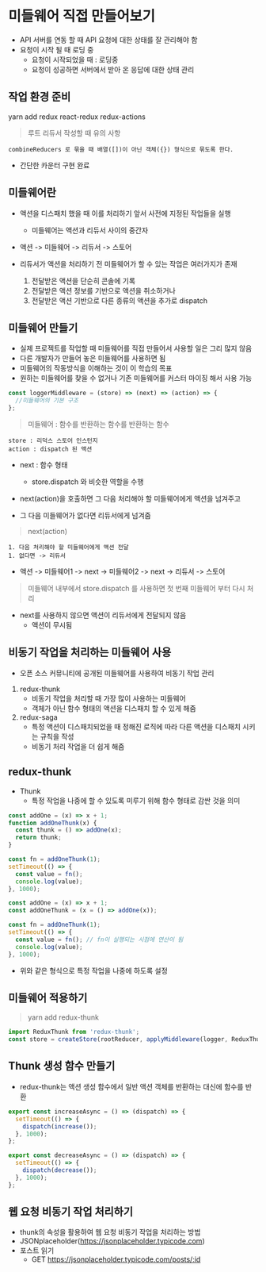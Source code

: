 # 미들웨어 직접 만들어보기

- API 서버를 연동 할 때 API 요청에 대한 상태를 잘 관리해야 함
- 요청이 시작 될 때 로딩 중
  - 요청이 시작되었을 때 : 로딩중
  - 요청이 성공하면 서버에서 받아 온 응답에 대한 상태 관리

## 작업 환경 준비

yarn add redux react-redux redux-actions

> 루트 리듀서 작성할 때 유의 사항

    combineReducers 로 묶을 때 배열([])이 아닌 객체({}) 형식으로 묶도록 한다.

- 간단한 카운터 구현 완료

## 미들웨어란

- 액션을 디스패치 했을 때 이를 처리하기 앞서 사전에 지정된 작업들을 실행

  - 미들웨어는 액션과 리듀서 사이의 중간자

- 액션 -> 미들웨어 -> 리듀서 -> 스토어

- 리듀서가 액션을 처리하기 전 미들웨어가 할 수 있는 작업은 여러가지가 존재
  1. 전달받은 액션을 단순히 콘솔에 기록
  1. 전달받은 액션 정보를 기반으로 액션을 취소하거나
  1. 전달받은 액션 기반으로 다른 종류의 액션을 추가로 dispatch

## 미들웨어 만들기

- 실제 프로젝트를 작업할 때 미들웨어를 직접 만들어서 사용할 일은 그리 많지 않음
- 다른 개발자가 만들어 놓은 미들웨어를 사용하면 됨
- 미들웨어의 작동방식을 이해하는 것이 이 학습의 목표
- 원하는 미들웨어를 찾을 수 없거나 기존 미들웨어를 커스터 마이징 해서 사용 가능

```js
const loggerMiddleware = (store) => (next) => (action) => {
  //미들웨어의 기본 구조
};
```

> 미들웨어 : 함수를 반환하는 함수를 반환하는 함수

    store : 리덕스 스토어 인스턴지
    action : dispatch 된 액션

- next : 함수 형태

  - store.dispatch 와 비슷한 역할을 수행

- next(action)을 호출하면 그 다음 처리해야 할 미들웨어에게 액션을 넘겨주고
- 그 다음 미들웨어가 없다면 리듀서에게 넘겨줌

> next(action)

    1. 다음 처리해야 할 미들웨어에게 액션 전달
    1. 없다면 -> 리듀서

- 액션 -> 미들웨어1 -> next -> 미들웨어2 -> next -> 리듀서 -> 스토어

> 미들웨어 내부에서 store.dispatch 를 사용하면 첫 번째 미들웨어 부터 다시 처리

- next를 사용하지 않으면 액션이 리듀서에게 전달되지 않음
  - 액션이 무시됨

## 비동기 작업을 처리하는 미들웨어 사용

- 오픈 소스 커뮤니티에 공개된 미들웨어를 사용하여 비동기 작업 관리

1. redux-thunk
   - 비동기 작업을 처리할 때 가장 많이 사용하는 미들웨어
   - 객체가 아닌 함수 형태의 액션을 디스패치 할 수 있게 해줌
2. redux-saga
   - 특정 액션이 디스패치되었을 때 정해진 로직에 따라 다른 액션을 디스패치 시키는 규칙을 작성
   - 비동기 처리 작업을 더 쉽게 해줌

## redux-thunk

- Thunk
  - 특정 작업을 나중에 할 수 있도록 미루기 위해 함수 형태로 감싼 것을 의미

```js
const addOne = (x) => x + 1;
function addOneThunk(x) {
  const thunk = () => addOne(x);
  return thunk;
}

const fn = addOneThunk(1);
setTimeout(() => {
  const value = fn();
  console.log(value);
}, 1000);
```

```js
const addOne = (x) => x + 1;
const addOneThunk = (x = () => addOne(x));

const fn = addOneThunk(1);
setTimeout(() => {
  const value = fn(); // fn이 실행되는 시점에 연산이 됨
  console.log(value);
}, 1000);
```

- 위와 같은 형식으로 특정 작업을 나중에 하도록 설정

## 미들웨어 적용하기

> yarn add redux-thunk

```js
import ReduxThunk from 'redux-thunk';
const store = createStore(rootReducer, applyMiddleware(logger, ReduxThunk));
```

## Thunk 생성 함수 만들기

- redux-thunk는 액션 생성 함수에서 일반 액션 객체를 반환하는 대신에 함수를 반환

```js
export const increaseAsync = () => (dispatch) => {
  setTimeout(() => {
    dispatch(increase());
  }, 1000);
};

export const decreaseAsync = () => (dispatch) => {
  setTimeout(() => {
    dispatch(decrease());
  }, 1000);
};
```

## 웹 요청 비동기 작업 처리하기

- thunk의 속성을 활용하여 웹 요청 비동기 작업을 처리하는 방법
- JSONplaceholder(https://jsonplaceholder.typicode.com)
- 포스트 읽기
  - GET https://jsonplaceholder.typicode.com/posts/:id
